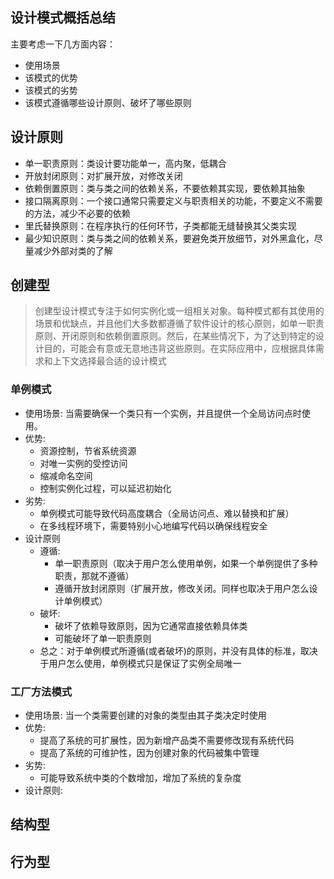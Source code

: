 ## 设计模式概括总结

主要考虑一下几方面内容：
- 使用场景
- 该模式的优势
- 该模式的劣势
- 该模式遵循哪些设计原则、破坏了哪些原则

## 设计原则
- 单一职责原则：类设计要功能单一，高内聚，低耦合
- 开放封闭原则：对扩展开放，对修改关闭
- 依赖倒置原则：类与类之间的依赖关系，不要依赖其实现，要依赖其抽象
- 接口隔离原则：一个接口通常只需要定义与职责相关的功能，不要定义不需要的方法，减少不必要的依赖
- 里氏替换原则：在程序执行的任何环节，子类都能无缝替换其父类实现
- 最少知识原则：类与类之间的依赖关系，要避免类开放细节，对外黑盒化，尽量减少外部对类的了解

## 创建型
> 创建型设计模式专注于如何实例化或一组相关对象。每种模式都有其使用的场景和优缺点，并且他们大多数都遵循了软件设计的核心原则，如单一职责原则、开闭原则和依赖倒置原则。然后，在某些情况下，为了达到特定的设计目的，可能会有意或无意地违背这些原则。在实际应用中，应根据具体需求和上下文选择最合适的设计模式

### 单例模式
- 使用场景: 当需要确保一个类只有一个实例，并且提供一个全局访问点时使用。 
- 优势:
  - 资源控制，节省系统资源
  - 对唯一实例的受控访问
  - 缩减命名空间
  - 控制实例化过程，可以延迟初始化
- 劣势: 
  - 单例模式可能导致代码高度耦合（全局访问点、难以替换和扩展）
  - 在多线程环境下，需要特别小心地编写代码以确保线程安全
- 设计原则
  - 遵循: 
    - 单一职责原则（取决于用户怎么使用单例，如果一个单例提供了多种职责，那就不遵循）
    - 遵循开放封闭原则（扩展开放，修改关闭。同样也取决于用户怎么设计单例模式）
  - 破坏:
    - 破坏了依赖导致原则，因为它通常直接依赖具体类
    - 可能破坏了单一职责原则
  - 总之：对于单例模式所遵循(或者破坏)的原则，并没有具体的标准，取决于用户怎么使用，单例模式只是保证了实例全局唯一
### 工厂方法模式
- 使用场景: 当一个类需要创建的对象的类型由其子类决定时使用
- 优势:
  - 提高了系统的可扩展性，因为新增产品类不需要修改现有系统代码
  - 提高了系统的可维护性，因为创建对象的代码被集中管理
- 劣势: 
  - 可能导致系统中类的个数增加，增加了系统的复杂度
- 设计原则: 
## 结构型

## 行为型